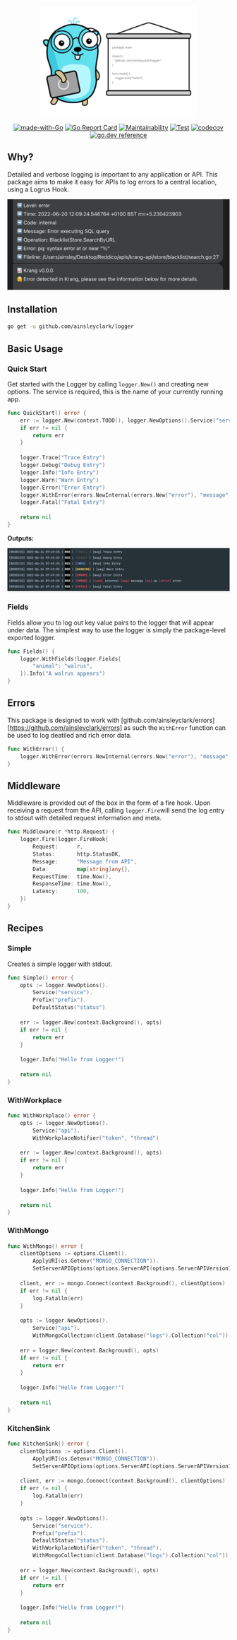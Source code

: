 <div align="center">
<img height="250" src="res/logo.svg" alt="Logger Logo" />

[![made-with-Go](https://img.shields.io/badge/Made%20with-Go-1f425f.svg)](http://golang.org)
[![Go Report Card](https://goreportcard.com/badge/github.com/ainsleyclark/logger)](https://goreportcard.com/report/github.com/ainsleyclark/logger)
[![Maintainability](https://api.codeclimate.com/v1/badges/b3afd7bf115341995077/maintainability)](https://codeclimate.com/github/ainsleyclark/logger/maintainability)
[![Test](https://github.com/ainsleyclark/logger/actions/workflows/test.yml/badge.svg?branch=master)](https://github.com/ainsleyclark/logger/actions/workflows/test.yml)
[![codecov](https://codecov.io/gh/ainsleyclark/logger/branch/master/graph/badge.svg?token=K27L8LS7DA)](https://codecov.io/gh/ainsleyclark/logger)
[![go.dev reference](https://img.shields.io/badge/go.dev-reference-007d9c?logo=go&logoColor=white&style=flat)](https://pkg.go.dev/github.com/ainsleyclark/logger)

</div>

## Why?

Detailed and verbose logging is important to any application or API. This package aims to make it easy for APIs to log errors to a central location, using a Logrus Hook.

![Workplace](res/wp.png)

## Installation

```bash
go get -u github.com/ainsleyclark/logger
```

## Basic Usage


### Quick Start

Get started with the Logger by calling `logger.New()` and creating new options. The service is required, this is the
name of your currently running app.

```go
func QuickStart() error {
	err := logger.New(context.TODO(), logger.NewOptions().Service("service"))
	if err != nil {
		return err
	}

	logger.Trace("Trace Entry")
	logger.Debug("Debug Entry")
	logger.Info("Info Entry")
	logger.Warn("Warn Entry")
	logger.Error("Error Entry")
	logger.WithError(errors.NewInternal(errors.New("error"), "message", "op")).Error()
	logger.Fatal("Fatal Entry")

	return nil
}
```

**Outputs:**

![Logger Entries](res/entries.png)

### Fields

Fields allow you to log out key value pairs to the logger that will appear under data. The simplest way to use the
logger is simply the package-level exported logger.

```go
func Fields() {
	logger.WithFields(logger.Fields{
		"animal": "walrus",
	}).Info("A walrus appears")
}
```

## Errors

This package is designed to work with [github.com/ainsleyclark/errors][https://github.com/ainsleyclark/errors] as such
the `WithError` function can be used to log deatiled and rich error data.

```go
func WithError() {
	logger.WithError(errors.NewInternal(errors.New("error"), "message", "op")).Error()
}
```

## Middleware

Middleware is provided out of the box in the form of a fire hook. Upon receiving a request from the API,
calling `logger.Fire`will send the log entry to stdout with detailed request information and meta.

```go
func Middleware(r *http.Request) {
	logger.Fire(logger.FireHook{
		Request:      r,
		Status:       http.StatusOK,
		Message:      "Message from API",
		Data:         map[string]any{},
		RequestTime:  time.Now(),
		ResponseTime: time.Now(),
		Latency:      100,
	})
}
```

## Recipes

### Simple
Creates a simple logger with stdout.

```go
func Simple() error {
	opts := logger.NewOptions().
		Service("service").
		Prefix("prefix").
		DefaultStatus("status")

	err := logger.New(context.Background(), opts)
	if err != nil {
		return err
	}

	logger.Info("Hello from Logger!")

	return nil
}
```

### WithWorkplace

```go
func WithWorkplace() error {
	opts := logger.NewOptions().
		Service("api").
		WithWorkplaceNotifier("token", "thread")

	err := logger.New(context.Background(), opts)
	if err != nil {
		return err
	}

	logger.Info("Hello from Logger!")

	return nil
}
```

### WithMongo

```go
func WithMongo() error {
	clientOptions := options.Client().
		ApplyURI(os.Getenv("MONGO_CONNECTION")).
		SetServerAPIOptions(options.ServerAPI(options.ServerAPIVersion1))

	client, err := mongo.Connect(context.Background(), clientOptions)
	if err != nil {
		log.Fatalln(err)
	}

	opts := logger.NewOptions().
		Service("api").
		WithMongoCollection(client.Database("logs").Collection("col"))

	err = logger.New(context.Background(), opts)
	if err != nil {
		return err
	}

	logger.Info("Hello from Logger!")

	return nil
}
```

### KitchenSink

```go
func KitchenSink() error {
	clientOptions := options.Client().
		ApplyURI(os.Getenv("MONGO_CONNECTION")).
		SetServerAPIOptions(options.ServerAPI(options.ServerAPIVersion1))

	client, err := mongo.Connect(context.Background(), clientOptions)
	if err != nil {
		log.Fatalln(err)
	}

	opts := logger.NewOptions().
		Service("service").
		Prefix("prefix").
		DefaultStatus("status").
		WithWorkplaceNotifier("token", "thread").
		WithMongoCollection(client.Database("logs").Collection("col"))

	err = logger.New(context.Background(), opts)
	if err != nil {
		return err
	}

	logger.Info("Hello from Logger!")

	return nil
}
```
